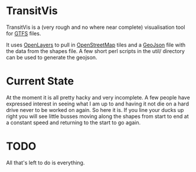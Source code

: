 TransitVis
==========

TransitVis is a (very rough and no where near complete) visualisation tool for 
[GTFS](https://developers.google.com/transit/gtfs/reference) files.

It uses [OpenLayers](http://openlayers.org) to pull in
[OpenStreetMap](http://openstreetmap.org) tiles and a
[GeoJson](http://geojson.org) file with the data from the shapes file. A few
short perl scripts in the util/ directory can be used to generate the
geojson.

Current State
=============
At the moment it is all pretty hacky and very incomplete. A few people have
expressed interest in seeing what I am up to and having it not die on a hard
drive never to be worked on again. So here it is. If you line your ducks up
right you will see little busses moving along the shapes from start to end
at a constant speed and returning to the start to go again.

TODO
====
All that's left to do is everything.

